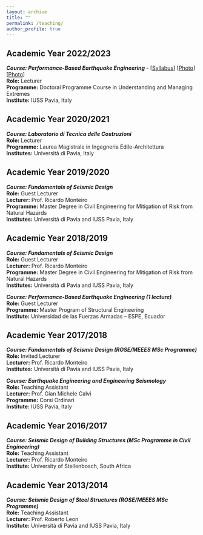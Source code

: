 ```yaml
---
layout: archive
title: ""
permalink: /teaching/
author_profile: true
---
```


## Academic Year 2022/2023
***Course:	Performance-Based Earthquake Engineering*** - [[Syllabus](https://github.com/gerardjoreilly/gerardjoreilly.github.io/tree/master/files/Photos/PBEE-Course-Syllabus-v4.pdf)] [[Photo](https://github.com/gerardjoreilly/gerardjoreilly.github.io/tree/master/files/Photos/pbee-2023-1.jpg)] [[Photo](https://github.com/gerardjoreilly/gerardjoreilly.github.io/tree/master/files/Photos/pbee-2023-2.jpg)]\
**Role:**	Lecturer\
**Programme:** Doctoral Programme Course in Understanding and Managing Extremes\
**Institute:** IUSS Pavia, Italy


## Academic Year 2020/2021
***Course:	Laboratorio di Tecnica delle Costruzioni***\
**Role:**	Lecturer\
**Programme:** Laurea Magistrale in Ingegneria Edile-Architettura\
**Institutes:** Università di Pavia, Italy


## Academic Year 2019/2020
***Course:	Fundamentals of Seismic Design***\
**Role:**	Guest Lecturer\
**Lecturer:**	Prof. Ricardo Monteiro\
**Programme:** Master Degree in Civil Engineering for Mitigation of Risk from Natural Hazards\
**Institutes:**	Università di Pavia and IUSS Pavia, Italy


## Academic Year 2018/2019
***Course:	Fundamentals of Seismic Design***\
**Role:**	Guest Lecturer\
**Lecturer:**	Prof. Ricardo Monteiro\
**Programme:** Master Degree in Civil Engineering for Mitigation of Risk from Natural Hazards\
**Institutes:**	Università di Pavia and IUSS Pavia, Italy

***Course:	Performance-Based Earthquake Engineering (1 lecture)***\
**Role:**	Guest Lecturer\
**Programme:** Master Program of Structural Engineering\
**Institute:** Universidad de las Fuerzas Armadas – ESPE, Ecuador


## Academic Year 2017/2018
***Course:	Fundamentals of Seismic Design (ROSE/MEEES MSc Programme)***\
**Role:**	Invited Lecturer\
**Lecturer:**	Prof. Ricardo Monteiro\
**Institutes:**	Università di Pavia and IUSS Pavia, Italy

***Course:	Earthquake Engineering and Engineering Seismology***\
**Role:**	Teaching Assistant\
**Lecturer:**	Prof. Gian Michele Calvi\
**Programme:** Corsi Ordinari\
**Institute:** IUSS Pavia, Italy


## Academic Year 2016/2017
***Course:	Seismic Design of Building Structures (MSc Programme in Civil Engineering)***\
**Role:**	Teaching Assistant\
**Lecturer:**	Prof. Ricardo Monteiro\
**Institute:**	University of Stellenbosch, South Africa


## Academic Year 2013/2014
***Course:	Seismic Design of Steel Structures (ROSE/MEEES MSc Programme)***\
**Role:**	Teaching Assistant\
**Lecturer:**	Prof. Roberto Leon\
**Institute:** Università di Pavia and IUSS Pavia, Italy
